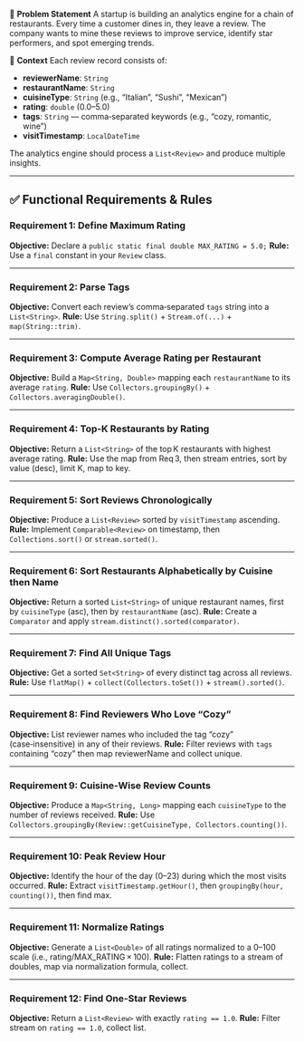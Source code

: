 🧩 **Problem Statement**
A startup is building an analytics engine for a chain of restaurants. Every time a customer dines in, they leave a review. The company wants to mine these reviews to improve service, identify star performers, and spot emerging trends.

🧭 **Context**
Each review record consists of:

* **reviewerName**: `String`
* **restaurantName**: `String`
* **cuisineType**: `String` (e.g., “Italian”, “Sushi”, “Mexican”)
* **rating**: `double` (0.0–5.0)
* **tags**: `String` — comma‑separated keywords (e.g., “cozy, romantic, wine”)
* **visitTimestamp**: `LocalDateTime`

The analytics engine should process a `List<Review>` and produce multiple insights.

---

## ✅ Functional Requirements & Rules

### Requirement 1: Define Maximum Rating

**Objective:** Declare a `public static final double MAX_RATING = 5.0;`
**Rule:** Use a `final` constant in your `Review` class.

---

### Requirement 2: Parse Tags

**Objective:** Convert each review’s comma‑separated `tags` string into a `List<String>`.
**Rule:** Use `String.split()` + `Stream.of(...)` + `map(String::trim)`.

---

### Requirement 3: Compute Average Rating per Restaurant

**Objective:** Build a `Map<String, Double>` mapping each `restaurantName` to its average `rating`.
**Rule:** Use `Collectors.groupingBy()` + `Collectors.averagingDouble()`.

---

### Requirement 4: Top‐K Restaurants by Rating

**Objective:** Return a `List<String>` of the top K restaurants with highest average rating.
**Rule:** Use the map from Req 3, then stream entries, sort by value (desc), limit K, map to key.

---

### Requirement 5: Sort Reviews Chronologically

**Objective:** Produce a `List<Review>` sorted by `visitTimestamp` ascending.
**Rule:** Implement `Comparable<Review>` on timestamp, then `Collections.sort()` or `stream.sorted()`.

---

### Requirement 6: Sort Restaurants Alphabetically by Cuisine then Name

**Objective:** Return a sorted `List<String>` of unique restaurant names, first by `cuisineType` (asc), then by `restaurantName` (asc).
**Rule:** Create a `Comparator` and apply `stream.distinct().sorted(comparator)`.

---

### Requirement 7: Find All Unique Tags

**Objective:** Get a sorted `Set<String>` of every distinct tag across all reviews.
**Rule:** Use `flatMap()` + `collect(Collectors.toSet())` + `stream().sorted()`.

---

### Requirement 8: Find Reviewers Who Love “Cozy”

**Objective:** List reviewer names who included the tag “cozy” (case‑insensitive) in any of their reviews.
**Rule:** Filter reviews with `tags` containing “cozy” then map reviewerName and collect unique.

---

### Requirement 9: Cuisine‐Wise Review Counts

**Objective:** Produce a `Map<String, Long>` mapping each `cuisineType` to the number of reviews received.
**Rule:** Use `Collectors.groupingBy(Review::getCuisineType, Collectors.counting())`.

---

### Requirement 10: Peak Review Hour

**Objective:** Identify the hour of the day (0–23) during which the most visits occurred.
**Rule:** Extract `visitTimestamp.getHour()`, then `groupingBy(hour, counting())`, then find max.

---

### Requirement 11: Normalize Ratings

**Objective:** Generate a `List<Double>` of all ratings normalized to a 0–100 scale (i.e., rating/MAX\_RATING × 100).
**Rule:** Flatten ratings to a stream of doubles, map via normalization formula, collect.

---

### Requirement 12: Find One‐Star Reviews

**Objective:** Return a `List<Review>` with exactly `rating == 1.0`.
**Rule:** Filter stream on `rating == 1.0`, collect list.

